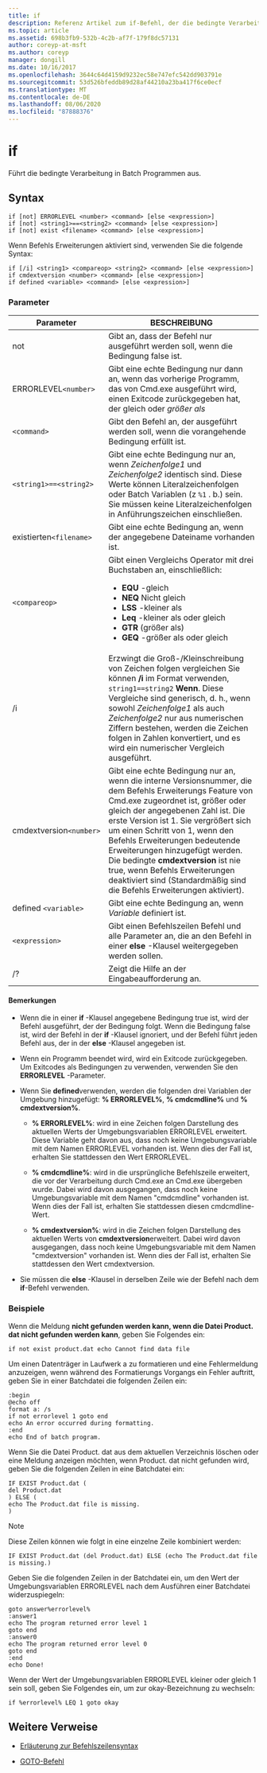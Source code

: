 ```yaml
---
title: if
description: Referenz Artikel zum if-Befehl, der die bedingte Verarbeitung in Batch Programmen ausführt.
ms.topic: article
ms.assetid: 698b3fb9-532b-4c2b-af7f-179f8dc57131
author: coreyp-at-msft
ms.author: coreyp
manager: dongill
ms.date: 10/16/2017
ms.openlocfilehash: 3644c64d4159d9232ec58e747efc542dd903791e
ms.sourcegitcommit: 53d526bfeddb89d28af44210a23ba417f6ce0ecf
ms.translationtype: MT
ms.contentlocale: de-DE
ms.lasthandoff: 08/06/2020
ms.locfileid: "87888376"
---
```

# <a name="if"></a>if

Führt die bedingte Verarbeitung in Batch Programmen aus.

## <a name="syntax"></a>Syntax

```
if [not] ERRORLEVEL <number> <command> [else <expression>]
if [not] <string1>==<string2> <command> [else <expression>]
if [not] exist <filename> <command> [else <expression>]
```

Wenn Befehls Erweiterungen aktiviert sind, verwenden Sie die folgende Syntax:

```
if [/i] <string1> <compareop> <string2> <command> [else <expression>]
if cmdextversion <number> <command> [else <expression>]
if defined <variable> <command> [else <expression>]
```

### <a name="parameters"></a>Parameter

| Parameter | BESCHREIBUNG |
| --------- |------------ |
| not | Gibt an, dass der Befehl nur ausgeführt werden soll, wenn die Bedingung false ist. |
| ERRORLEVEL`<number>` | Gibt eine echte Bedingung nur dann an, wenn das vorherige Programm, das von Cmd.exe ausgeführt wird, einen Exitcode zurückgegeben hat, der gleich oder *größer als* |
| `<command>` | Gibt den Befehl an, der ausgeführt werden soll, wenn die vorangehende Bedingung erfüllt ist. |
| `<string1>==<string2>` | Gibt eine echte Bedingung nur an, wenn *Zeichenfolge1* und *Zeichenfolge2* identisch sind. Diese Werte können Literalzeichenfolgen oder Batch Variablen (z `%1` . b.) sein. Sie müssen keine Literalzeichenfolgen in Anführungszeichen einschließen. |
| existierten`<filename>` | Gibt eine echte Bedingung an, wenn der angegebene Dateiname vorhanden ist. |
| `<compareop>` | Gibt einen Vergleichs Operator mit drei Buchstaben an, einschließlich:<ul><li>**EQU** -gleich</li><li>**NEQ** Nicht gleich</li><li>**LSS** -kleiner als</li><li>**Leq** -kleiner als oder gleich</li><li>**GTR** (größer als)</li><li>**GEQ** -größer als oder gleich</li></ul> |
| /i | Erzwingt die Groß-/Kleinschreibung von Zeichen folgen vergleichen Sie können **/i** im Format verwenden, `string1==string2` **Wenn**. Diese Vergleiche sind generisch, d. h., wenn sowohl *Zeichenfolge1* als auch *Zeichenfolge2* nur aus numerischen Ziffern bestehen, werden die Zeichen folgen in Zahlen konvertiert, und es wird ein numerischer Vergleich ausgeführt. |
| cmdextversion`<number>` | Gibt eine echte Bedingung nur an, wenn die interne Versionsnummer, die dem Befehls Erweiterungs Feature von Cmd.exe zugeordnet ist, größer oder gleich der angegebenen Zahl ist. Die erste Version ist 1. Sie vergrößert sich um einen Schritt von 1, wenn den Befehls Erweiterungen bedeutende Erweiterungen hinzugefügt werden. Die bedingte **cmdextversion** ist nie true, wenn Befehls Erweiterungen deaktiviert sind (Standardmäßig sind die Befehls Erweiterungen aktiviert). |
| defined `<variable>` | Gibt eine echte Bedingung an, wenn *Variable* definiert ist. |
| `<expression>` | Gibt einen Befehlszeilen Befehl und alle Parameter an, die an den Befehl in einer **else** -Klausel weitergegeben werden sollen. |
| /? | Zeigt die Hilfe an der Eingabeaufforderung an. |

#### <a name="remarks"></a>Bemerkungen

- Wenn die in einer **if** -Klausel angegebene Bedingung true ist, wird der Befehl ausgeführt, der der Bedingung folgt. Wenn die Bedingung false ist, wird der Befehl in der **if** -Klausel ignoriert, und der Befehl führt jeden Befehl aus, der in der **else** -Klausel angegeben ist.

- Wenn ein Programm beendet wird, wird ein Exitcode zurückgegeben. Um Exitcodes als Bedingungen zu verwenden, verwenden Sie den **ERRORLEVEL** -Parameter.

- Wenn Sie **defined**verwenden, werden die folgenden drei Variablen der Umgebung hinzugefügt: **% ERRORLEVEL%**, **% cmdcmdline%** und **% cmdextversion%**.

  - **% ERRORLEVEL%**: wird in eine Zeichen folgen Darstellung des aktuellen Werts der Umgebungsvariablen ERRORLEVEL erweitert. Diese Variable geht davon aus, dass noch keine Umgebungsvariable mit dem Namen ERRORLEVEL vorhanden ist. Wenn dies der Fall ist, erhalten Sie stattdessen den Wert ERRORLEVEL.

  - **% cmdcmdline%**: wird in die ursprüngliche Befehlszeile erweitert, die vor der Verarbeitung durch Cmd.exe an Cmd.exe übergeben wurde. Dabei wird davon ausgegangen, dass noch keine Umgebungsvariable mit dem Namen "cmdcmdline" vorhanden ist. Wenn dies der Fall ist, erhalten Sie stattdessen diesen cmdcmdline-Wert.

  - **% cmdextversion%**: wird in die Zeichen folgen Darstellung des aktuellen Werts von **cmdextversion**erweitert. Dabei wird davon ausgegangen, dass noch keine Umgebungsvariable mit dem Namen "cmdextversion" vorhanden ist. Wenn dies der Fall ist, erhalten Sie stattdessen den Wert cmdextversion.

- Sie müssen die **else** -Klausel in derselben Zeile wie der Befehl nach dem **if**-Befehl verwenden.

### <a name="examples"></a>Beispiele

Wenn die Meldung **nicht gefunden werden kann, wenn die Datei Product. dat nicht gefunden werden kann**, geben Sie Folgendes ein:

```
if not exist product.dat echo Cannot find data file
```

Um einen Datenträger in Laufwerk a zu formatieren und eine Fehlermeldung anzuzeigen, wenn während des Formatierungs Vorgangs ein Fehler auftritt, geben Sie in einer Batchdatei die folgenden Zeilen ein:

```
:begin
@echo off
format a: /s
if not errorlevel 1 goto end
echo An error occurred during formatting.
:end
echo End of batch program.
```

Wenn Sie die Datei Product. dat aus dem aktuellen Verzeichnis löschen oder eine Meldung anzeigen möchten, wenn Product. dat nicht gefunden wird, geben Sie die folgenden Zeilen in eine Batchdatei ein:

```
IF EXIST Product.dat (
del Product.dat
) ELSE (
echo The Product.dat file is missing.
)
```

> [!NOTE]
> Diese Zeilen können wie folgt in eine einzelne Zeile kombiniert werden:
> ```
> IF EXIST Product.dat (del Product.dat) ELSE (echo The Product.dat file is missing.)
> ```

Geben Sie die folgenden Zeilen in der Batchdatei ein, um den Wert der Umgebungsvariablen ERRORLEVEL nach dem Ausführen einer Batchdatei widerzuspiegeln:

```
goto answer%errorlevel%
:answer1
echo The program returned error level 1
goto end
:answer0
echo The program returned error level 0
goto end
:end
echo Done!
```

Wenn der Wert der Umgebungsvariablen ERRORLEVEL kleiner oder gleich 1 sein soll, geben Sie Folgendes ein, um zur okay-Bezeichnung zu wechseln:

```
if %errorlevel% LEQ 1 goto okay
```

## <a name="additional-references"></a>Weitere Verweise

- [Erläuterung zur Befehlszeilensyntax](command-line-syntax-key.md)

- [GOTO-Befehl](goto.md)
